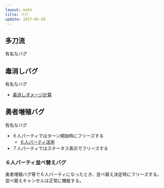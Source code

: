 ```yaml
---
layout: math
title: バグ
update: 2017-05-28
---
```


## 多刀流

有名なバグ


## 毒消しバグ

有名なバグ

* [毒消しダメージ計算](bug000)


## 勇者増殖バグ

有名なバグ

* ６人パーティではターン開始時にフリーズする
	* [６人パーティ活用](bug001)
* ７人パーティではステータス表示でフリーズする

### ６人パーティ並べ替えバグ

勇者増殖バグ等で６人パーティになったとき、並べ替え決定時にフリーズする。
並べ替えキャンセルは正常に機能する。
